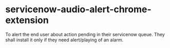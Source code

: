 # servicenow-audio-alert-chrome-extension
To alert the end user about action pending in their servicenow queue. They shall install it only if they need alert/playing of an alarm.
